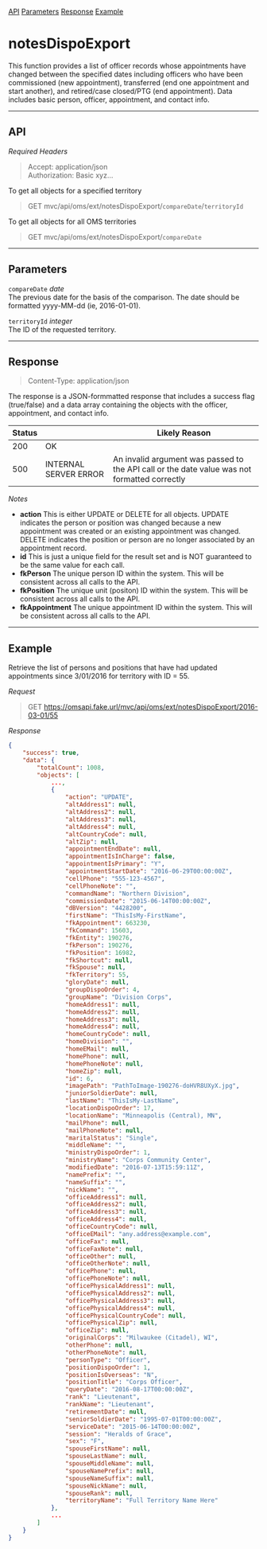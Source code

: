 [API](#api) [Parameters](#parameters) [Response](#response) [Example](#example)
# notesDispoExport
This function provides a list of officer records whose appointments have changed between the specified dates including officers who have been commissioned (new appointment), transferred (end one appointment and start another), and retired/case closed/PTG (end appointment).  Data includes basic person, officer, appointment, and contact info.

---
## API
_Required Headers_
>Accept: application/json  
Authorization: Basic xyz...

To get all objects for a specified territory
>GET mvc/api/oms/ext/notesDispoExport/`compareDate`/`territoryId`

To get all objects for all OMS territories
>GET mvc/api/oms/ext/notesDispoExport/`compareDate`

---
## Parameters
`compareDate` _date_  
The previous date for the basis of the comparison.  The date should be formatted yyyy-MM-dd (ie, 2016-01-01).

`territoryId` _integer_  
The ID of the requested territory.

---
## Response
>Content-Type: application/json

The response is a JSON-formmatted response that includes a success flag (true/false) and a data array containing the objects with the officer, appointment, and contact info.

Status||Likely Reason
---|---|---
200|OK|
500|INTERNAL SERVER ERROR|An invalid argument was passed to the API call or the date value was not formatted correctly

*Notes*
* **action** This is either UPDATE or DELETE for all objects.  UPDATE indicates the person or position was changed because a new appointment was created or an existing appointment was changed.  DELETE indicates the position or person are no longer associated by an appointment record. 
* **id** This is just a unique field for the result set and is NOT guaranteed to be the same value for each call.
* **fkPerson** The unique person ID within the system.  This will be consistent across all calls to the API.
* **fkPosition** The unique unit (positon) ID within the system.  This will be consistent across all calls to the API.
* **fkAppointment** The unique appointment ID within the system.  This will be consistent across all calls to the API.

---
## Example
Retrieve the list of persons and positions that have had updated appointments since 3/01/2016 for territory with ID = 55.

_Request_
>GET https://omsapi.fake.url/mvc/api/oms/ext/notesDispoExport/2016-03-01/55

_Response_
```json
{
    "success": true,
    "data": {
        "totalCount": 1008,
        "objects": [
            ...,
            {
                "action": "UPDATE",
                "altAddress1": null,
                "altAddress2": null,
                "altAddress3": null,
                "altAddress4": null,
                "altCountryCode": null,
                "altZip": null,
                "appointmentEndDate": null,
                "appointmentIsInCharge": false,
                "appointmentIsPrimary": "Y",
                "appointmentStartDate": "2016-06-29T00:00:00Z",
                "cellPhone": "555-123-4567",
                "cellPhoneNote": "",
                "commandName": "Northern Division",
                "commissionDate": "2015-06-14T00:00:00Z",
                "dBVersion": "4428200",
                "firstName": "ThisIsMy-FirstName",
                "fkAppointment": 663230,
                "fkCommand": 15603,
                "fkEntity": 190276,
                "fkPerson": 190276,
                "fkPosition": 16982,
                "fkShortcut": null,
                "fkSpouse": null,
                "fkTerritory": 55,
                "gloryDate": null,
                "groupDispoOrder": 4,
                "groupName": "Division Corps",
                "homeAddress1": null,
                "homeAddress2": null,
                "homeAddress3": null,
                "homeAddress4": null,
                "homeCountryCode": null,
                "homeDivision": "",
                "homeEMail": null,
                "homePhone": null,
                "homePhoneNote": null,
                "homeZip": null,
                "id": 6,
                "imagePath": "PathToImage-190276-doHVR8UXyX.jpg",
                "juniorSoldierDate": null,
                "lastName": "ThisIsMy-LastName",
                "locationDispoOrder": 17,
                "locationName": "Minneapolis (Central), MN",
                "mailPhone": null,
                "mailPhoneNote": null,
                "maritalStatus": "Single",
                "middleName": "",
                "ministryDispoOrder": 1,
                "ministryName": "Corps Community Center",
                "modifiedDate": "2016-07-13T15:59:11Z",
                "namePrefix": "",
                "nameSuffix": "",
                "nickName": "",
                "officeAddress1": null,
                "officeAddress2": null,
                "officeAddress3": null,
                "officeAddress4": null,
                "officeCountryCode": null,
                "officeEMail": "any.address@example.com",
                "officeFax": null,
                "officeFaxNote": null,
                "officeOther": null,
                "officeOtherNote": null,
                "officePhone": null,
                "officePhoneNote": null,
                "officePhysicalAddress1": null,
                "officePhysicalAddress2": null,
                "officePhysicalAddress3": null,
                "officePhysicalAddress4": null,
                "officePhysicalCountryCode": null,
                "officePhysicalZip": null,
                "officeZip": null,
                "originalCorps": "Milwaukee (Citadel), WI",
                "otherPhone": null,
                "otherPhoneNote": null,
                "personType": "Officer",
                "positionDispoOrder": 1,
                "positionIsOverseas": "N",
                "positionTitle": "Corps Officer",
                "queryDate": "2016-08-17T00:00:00Z",
                "rank": "Lieutenant",
                "rankName": "Lieutenant",
                "retirementDate": null,
                "seniorSoldierDate": "1995-07-01T00:00:00Z",
                "serviceDate": "2015-06-14T00:00:00Z",
                "session": "Heralds of Grace",
                "sex": "F",
                "spouseFirstName": null,
                "spouseLastName": null,
                "spouseMiddleName": null,
                "spouseNamePrefix": null,
                "spouseNameSuffix": null,
                "spouseNickName": null,
                "spouseRank": null,
                "territoryName": "Full Territory Name Here"
            },
            ...
        ]
    }
}
```
